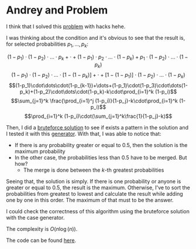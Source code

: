 # Andrey and Problem

I think that I solved this [problem](https://codeforces.com/problemset/problem/442/B) with hacks hehe.

I was thinking about the condition and it's obvious to see that the result is, for selected probabilities $p_1,\dots, p_k$:

$$(1-p_1)\cdot (1-p_2)\cdot\dots\cdot p_k + \cdot + (1-p_1)\cdot p_2\cdot\dots\cdot (1-p_k)+p_1\cdot(1-p_2)\cdot\dots\cdot(1-p_k)$$
$$(1-p_1)\cdot(1-p_2)\cdot\dots\cdot[1-(1-p_k)]+\cdot+[1-(1-p_1)]\cdot(1-p_2)\cdot\dots\cdot(1-p_k)$$
$$(1-p_1)\cdot\dots\cdot(1-p_{k-1})+\dots+(1-p_1)\cdot(1-p_3)\cdot\dots(1-p_k)+(1-p_2)\cdot\dots\cdot(1-p_k)-k\cdot\prod_{i=1}^k (1-p_i)$$
$$\sum_{j=1}^k \frac{\prod_{i=1}^j (1-p_i)}{1-p_j}-k\cdot\prod_{i=1}^k (1-p_i)$$
$$\prod_{i=1}^k (1-p_i)\cdot(\sum_{j=1}^k\frac{1}{1-p_j}-k)$$

Then, I did a [bruteforce solution](./solution.cpp) to see if exists a pattern in the solution and I tested it with this [generator](./gen.py).
With that, I was able to notice that:

- If there is any probability greater or equal to $0.5$, then the solution is the maximum probability
- In the other case, the probabilities less than $0.5$ have to be merged. But how?
  - The merge is done between the $k$-th greatest probabilities

Seeing that, the solution is simply.
If there is one probability or anyone is greater or equal to $0.5$, the result is the maximum.
Otherwise, I've to sort the probabilities from greatest to lowest and calculate the result while adding one by one in this order.
The maximum of that must to be the answer.

I could check the correctness of this algorithm using the bruteforce solution with the case generator.

The complexity is $O(n\log(n))$.

The code can be found [here](./solution.cpp).
